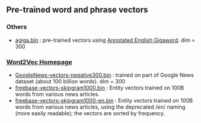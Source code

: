 ## Pre-trained word and phrase vectors
### Others
- [agiga.bin]() : pre-trained vectors using [Annotated English Gigaword](https://catalog.ldc.upenn.edu/LDC2012T21). dim = 300


### [Word2Vec Homepage](https://code.google.com/archive/p/word2vec/)
- [GoogleNews-vectors-negative300.bin](https://drive.google.com/file/d/0B7XkCwpI5KDYNlNUTTlSS21pQmM/edit?usp=sharing) : trained on part of Google News dataset (about 100 billion words). dim = 300
- [freebase-vectors-skipgram1000.bin](https://docs.google.com/file/d/0B7XkCwpI5KDYaDBDQm1tZGNDRHc/edit?usp=sharing) : Entity vectors trained on 100B words from various news articles.
- [freebase-vectors-skipgram1000-en.bin](https://docs.google.com/file/d/0B7XkCwpI5KDYeFdmcVltWkhtbmM/edit?usp=sharing) : Entity vectors trained on 100B words from various news articles, using the deprecated /en/ naming (more easily readable); the vectors are sorted by frequency. 
